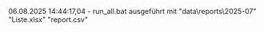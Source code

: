 06.08.2025 14:44:17,04 - run_all.bat ausgeführt mit "data\reports\2025-07" "Liste.xlsx" "report.csv" 

